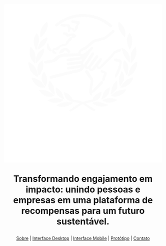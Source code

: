 
<h1 align="center">
<picture>
  <source media="(prefers-color-scheme: dark)" srcset="">
  <source media="(prefers-color-scheme: light)" srcset="">
  <img alt="Shows an illustrated sun in light mode and a moon with stars in dark mode." src="assets/img/logo susdeg white 300.svg">
</picture>
    <p>Transformando engajamento em impacto: unindo pessoas e empresas em uma plataforma de recompensas para um futuro sustentável.</p>
</h1>

<p align="center">
    <a href="#Sobre">Sobre</a> | 
    <a href="#Interface-Deskto">Interface Desktop</a> |
    <a href="#Interface-Mobile">Interface Mobile</a> |
    <a href="#Protótipo">Protótipo</a> |
    <a href="#Contato">Contato</a>
</p>



